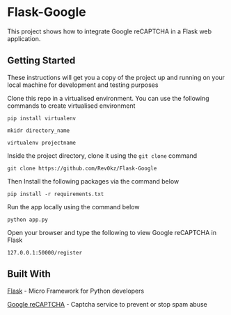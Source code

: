 # Flask-Google  
This project shows how to integrate Google reCAPTCHA in a Flask web application. 

## Getting Started

These instructions will get you a copy of the project up and running on your local machine for development and testing purposes

Clone this repo in a virtualised environment. You can use the following commands to create virtualised environment

`pip install virtualenv`

`mkidr directory_name`

`virtualenv projectname`           

Inside the project directory, clone it using the `git clone` command

`git clone https://github.com/Rev0kz/Flask-Google`

Then Install the following packages via the command below

`pip install -r requirements.txt`

Run the app locally using the command below    

`python app.py`

Open your browser and type the following to view Google reCAPTCHA in Flask

`127.0.0.1:50000/register`

## Built  With  
 [Flask](http://flask.pocoo.org/) - Micro Framework for Python developers

[Google reCAPTCHA](https://www.google.com/recaptcha/intro/v3.html)  - Captcha service to prevent or stop spam abuse
